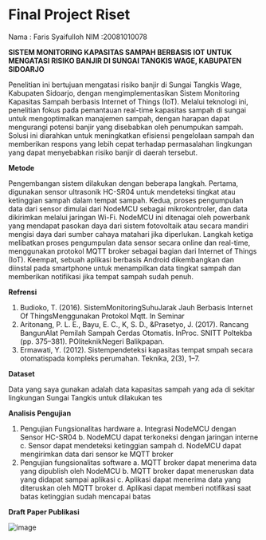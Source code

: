 # Final Project Riset  

Nama : Faris Syaifulloh
NIM :20081010078

**__SISTEM MONITORING KAPASITAS SAMPAH BERBASIS IOT UNTUK MENGATASI RISIKO BANJIR DI SUNGAI TANGKIS WAGE, KABUPATEN SIDOARJO__**

Penelitian ini bertujuan mengatasi risiko banjir di Sungai Tangkis Wage, Kabupaten Sidoarjo, dengan mengimplementasikan Sistem Monitoring Kapasitas Sampah berbasis Internet of Things (IoT). Melalui teknologi ini, penelitian fokus pada pemantauan real-time kapasitas sampah di sungai untuk mengoptimalkan manajemen sampah, dengan harapan dapat mengurangi potensi banjir yang disebabkan oleh penumpukan sampah. Solusi ini diarahkan untuk meningkatkan efisiensi pengelolaan sampah dan memberikan respons yang lebih cepat terhadap permasalahan lingkungan yang dapat menyebabkan risiko banjir di daerah tersebut.

**__Metode__**

Pengembangan sistem dilakukan dengan beberapa langkah. Pertama, digunakan sensor ultrasonik HC-SR04 untuk mendeteksi tingkat atau ketinggian sampah dalam tempat sampah. Kedua, proses pengumpulan data dari sensor dimulai dari NodeMCU sebagai mikrokontroler, dan data dikirimkan melalui jaringan Wi-Fi. NodeMCU ini ditenagai oleh powerbank yang mendapat pasokan daya dari sistem fotovoltaik atau secara mandiri mengisi daya dari sumber cahaya matahari jika diperlukan. Langkah ketiga melibatkan proses pengumpulan data sensor secara online dan real-time, menggunakan protokol MQTT broker sebagai bagian dari Internet of Things (IoT). Keempat, sebuah aplikasi berbasis Android dikembangkan dan diinstal pada smartphone untuk menampilkan data tingkat sampah dan memberikan notifikasi jika tempat sampah sudah penuh.

**__Refrensi__**

1. Budioko, T. (2016). SistemMonitoringSuhuJarak Jauh Berbasis Internet Of ThingsMenggunakan Protokol Mqtt. In Seminar
2. Aritonang, P. L. E., Bayu, E. C., K, S. D., &Prasetyo, J. (2017). Rancang BangunAlat Pemilah Sampah Cerdas Otomatis. InProc. SNITT Poltekba (pp. 375–381). POliteknikNegeri Balikpapan.
3. Ermawati, Y. (2012). Sistempendeteksi kapasitas tempat smpah secara otomatispada kompleks perumahan. Teknika, 2(3), 1–7.

**__Dataset__**

Data yang saya gunakan adalah data kapasitas sampah yang ada di sekitar lingkungan Sungai Tangkis untuk dilakukan tes

**__Analisis Pengujian__**
1. Pengujian Fungsionalitas hardware
   a. Integrasi NodeMCU dengan Sensor HC-SR04
   b. NodeMCU dapat terkoneksi dengan jaringan interne
   c. Sensor dapat mendeteksi ketinggian sampah
   d. NodeMCU dapat mengirimkan data dari sensor ke MQTT broker
3. Pengujian fungsionalitas software
   a. MQTT broker dapat menerima data yang dipublish oleh NodeMCU
   b. MQTT broker dapat meneruskan data yang didapat sampai aplikasi
   c. Aplikasi dapat menerima data yang diteruskan oleh MQTT broker
   d. Aplikasi dapat memberi notifikasi saat batas ketinggian sudah mencapai batas

**__Draft Paper Publikasi__**

![image](https://github.com/faris-studio/TugasRiset/assets/103984227/859ee4e8-3ada-4147-be25-30c482e14cad)

